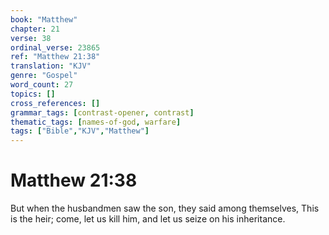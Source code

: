 ```yaml
---
book: "Matthew"
chapter: 21
verse: 38
ordinal_verse: 23865
ref: "Matthew 21:38"
translation: "KJV"
genre: "Gospel"
word_count: 27
topics: []
cross_references: []
grammar_tags: [contrast-opener, contrast]
thematic_tags: [names-of-god, warfare]
tags: ["Bible","KJV","Matthew"]
---
```


# Matthew 21:38

But when the husbandmen saw the son, they said among themselves, This is the heir; come, let us kill him, and let us seize on his inheritance.
